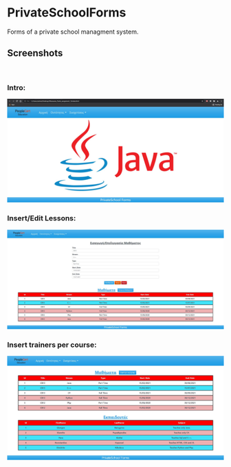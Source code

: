 # PrivateSchoolForms
Forms of a private school managment system.

## Screenshots
<br><h3>Intro:</h3>
![intro](/screenshots/intro.JPG)
<br><h3>Insert/Edit Lessons:</h3>
![insert_edit_lessons](/screenshots/insert_edit_lesson.JPG)
<br><h3>Insert trainers per course:</h3>
![insert_trainers_per_course](/screenshots/insert_trainers_per_course.JPG)
